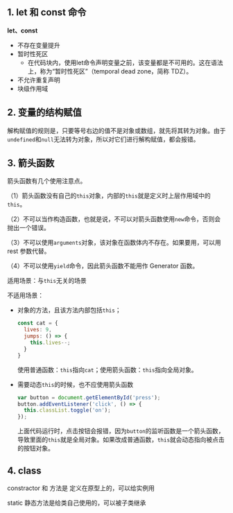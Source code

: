 ## 1. let 和 const 命令

**let、const**

- 不存在变量提升
- 暂时性死区
    - 在代码块内，使用let命令声明变量之前，该变量都是不可用的。这在语法上，称为“暂时性死区”（temporal dead zone，简称 TDZ）。
- 不允许重复声明
- 块级作用域

## 2. 变量的结构赋值
解构赋值的规则是，只要等号右边的值不是对象或数组，就先将其转为对象。由于`undefined`和`null`无法转为对象，所以对它们进行解构赋值，都会报错。

## 3. 箭头函数

箭头函数有几个使用注意点。

（1）箭头函数没有自己的`this`对象，内部的`this`就是定义时上层作用域中的`this`。 

（2）不可以当作构造函数，也就是说，不可以对箭头函数使用`new`命令，否则会抛出一个错误。

（3）不可以使用`arguments`对象，该对象在函数体内不存在。如果要用，可以用 rest 参数代替。

（4）不可以使用`yield`命令，因此箭头函数不能用作 Generator 函数。

适用场景：与`this`无关的场景

不适用场景：

- 对象的方法，且该方法内部包括`this`；

  ```js
  const cat = {
    lives: 9,
    jumps: () => {
      this.lives--;
    }
  }
  ```

  使用普通函数：`this`指向`cat`；使用箭头函数：`this`指向全局对象。

- 需要动态`this`的时候，也不应使用箭头函数

  ```js
  var button = document.getElementById('press');
  button.addEventListener('click', () => {
    this.classList.toggle('on');
  });
  ```

  上面代码运行时，点击按钮会报错，因为`button`的监听函数是一个箭头函数，导致里面的`this`就是全局对象。如果改成普通函数，`this`就会动态指向被点击的按钮对象。 

## 4. class

constractor  和 方法是 定义在原型上的，可以给实例用

static 静态方法是给类自己使用的，可以被子类继承



















